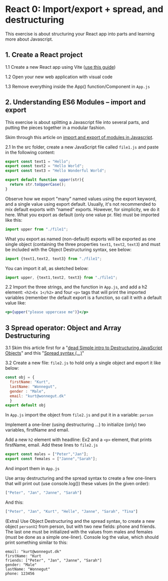 # React 0: Import/export + spread, and destructuring

This exercise is about structuring your React app into parts and learning more about Javascript.

## 1. Create a React project

1.1 Create a new React app using Vite ([use this guide](../../setup/vite.md))

1.2 Open your new web application with visual code

1.3 Remove everything inside the App() function/Component in `App.js`

## 2. Understanding ES6 Modules – import and export

This exercise is about splitting a Javascript file into several parts, and putting the pieces together in a modular fashion.

Skim through this article on [import and export of modules in Javascript](https://www.freecodecamp.org/news/javascript-modules/).

2.1 In the src folder, create a new JavaScript file called `file1.js` and paste in the following content:

```javascript
export const text1 = "Hello";
export const text2 = "Hello World";
export const text3 = "Hello Wonderful World";

export default function upper(str){
  return str.toUpperCase();
}
```

Observe how we export "many" named values using the export keyword, and a single value using export default. Usually, it's not recommended to mix default exports with “named” exports. However, for simplicity, we do it here.
What you export as default (only one value pr. file) must be imported like this:

```javascript
import upper from "./file1";
```

What you export as named (non-default) exports will be exported as one single object (containing the three properties `text1`, `text2`, `text3`) and must be included with the Object Destructuring syntax, see below:

```javascript
import {text1,text2, text3} from "./file1";
```

You can import it all, as sketched below:

```javascript
import upper, {text1,text2, text3} from "./file1";
```

2.2 Import the three strings, and the function in `App.js`, and add a h2 element: `<h2>Ex 1</h2>` and four `<p>` tags that will print the imported variables (remember the default export is a function, so call it with a default value like:

```jsx
<p>{upper("please uppercase me")}</p>
```

## 3 Spread operator: Object and Array Destructuring

3.1 Skim this article first for a "[dead Simple intro to Destructuring JavaScript Objects](http://wesbos.com/destructuring-objects/)" and this "[Spread syntax (...)](https://developer.mozilla.org/en-US/docs/Web/JavaScript/Reference/Operators/Spread_syntax)"

3.2 Create a new file: `file2.js` to hold only a single object and export it like below:

```javascript
const obj = {
  firstName: "Kurt",
  lastName: "Wonnegut",
  gender : "Male",
  email: "kurt@wonnegut.dk"
  }
export default obj
```

In `App.js` import the object from `file2.js` and put it in a variable: `person`

Implement a one-liner (using destructuring ...) to initialize (only) two variables, firstName and email.

Add a new `h2` element with headline: Ex2 and a `<p>` element, that prints firstName, email.
Add these lines to `file2.js`

```javascript
export const males = ["Peter","Jan"];
export const females = ["Janne","Sarah"];
```

And import them in `App.js`

Use array destructuring and the spread syntax to create a few one-liners that will print out (use console.log()) these values (in the given order):

```javascript
["Peter", "Jan", "Janne", "Sarah"]
```

And this:

```javascript
["Peter", "Jan", "Kurt", "Helle", "Janne", "Sarah", "Tina"]
```

(Extra) Use Object Destructuring and the spread syntax, to create a new object `personV2` from person, but with two new fields: phone and friends. The last one must be initialized with the values from males and females (must be done as a simple one-liner). Console log the value, which should print something similar to this:

```console
email: "kurt@wonnegut.dk"
firstName: "Kurt
friends: ["Peter", "Jan", "Janne", "Sarah"]
gender: "Male"
lastName: "Wonnegut"
phone: 123456
```
